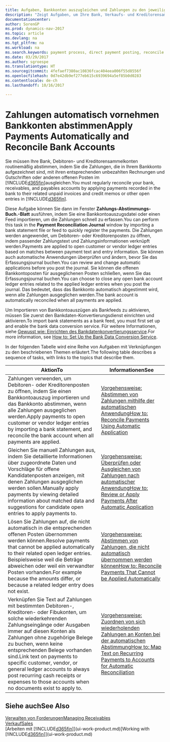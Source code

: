 ```yaml
---
title: Aufgaben, Bankkonten auszugleichen und Zahlungen zu den jeweiligen Posten anzuwenden
description: "Zeigt Aufgaben, um Ihre Bank, Verkaufs- und Kreditorensammelkonte, Beitragszahlungseingänge oder Kosten auszugleichen und gleicht Zahlungen automatisch aus."
documentationcenter: 
author: SorenGP
ms.prod: dynamics-nav-2017
ms.topic: article
ms.devlang: na
ms.tgt_pltfrm: na
ms.workload: na
ms.search.keywords: payment process, direct payment posting, reconcile payment, expenses, cash receipts
ms.date: 03/29/2017
ms.author: sgroespe
ms.translationtype: HT
ms.sourcegitcommit: 4fefaef7380ac10836fcac404eea006f55d8556f
ms.openlocfilehash: 0d7e42db9ef277eb615c6939694a5ef85b0d0283
ms.contentlocale: de-ch
ms.lasthandoff: 10/16/2017

---
```

# <a name="apply-payments-automatically-and-reconcile-bank-accounts"></a><span data-ttu-id="b1c84-103">Zahlungen automatisch vornehmen Bankkonten abstimmen</span><span class="sxs-lookup"><span data-stu-id="b1c84-103">Apply Payments Automatically and Reconcile Bank Accounts</span></span>
<span data-ttu-id="b1c84-104">Sie müssen Ihre Bank, Debitoren- und Kreditorensammelkonten routinemäßig abstimmen, indem Sie die Zahlungen, die in Ihrem Bankkonto aufgezeichnet sind, mit ihren entsprechenden unbezahlten Rechnungen und Gutschriften oder anderen offenen Posten im [!INCLUDE[d365fin](includes/d365fin_long_md.md)]ausgleichen.</span><span class="sxs-lookup"><span data-stu-id="b1c84-104">You must regularly reconcile your bank, receivables, and payables accounts by applying payments recorded in the bank to their related unpaid invoices and credit memos or other open entries in [!INCLUDE[d365fin](includes/d365fin_long_md.md)].</span></span>  

<span data-ttu-id="b1c84-105">Diese Aufgabe können Sie dann im Fenster **Zahlungs-Abstimmungs-Buch.-Blatt** ausführen, indem Sie eine Bankkontoauszugsdatei oder einen Feed importieren, um die Zahlungen schnell zu erfassen.</span><span class="sxs-lookup"><span data-stu-id="b1c84-105">You can perform this task in the **Payment Reconciliation Journal** window by importing a bank statement file or feed to quickly register the payments.</span></span> <span data-ttu-id="b1c84-106">Die Zahlungen werden angewendet, um Debitoren- oder Kreditorenposten zu öffnen, indem passender Zahlungstext und Zahlungsinformationen verknüpft werden.</span><span class="sxs-lookup"><span data-stu-id="b1c84-106">Payments are applied to open customer or vendor ledger entries based on matches between payment text and entry information.</span></span> <span data-ttu-id="b1c84-107">Sie können auch automatische Anwendungen überprüfen und ändern, bevor Sie das Erfassungsjournal buchen.</span><span class="sxs-lookup"><span data-stu-id="b1c84-107">You can review and change automatic applications before you post the journal.</span></span> <span data-ttu-id="b1c84-108">Sie können die offenen Bankkontoposten für ausgeglichenen Posten schließen, wenn Sie das Erfassungsjournal buchen.</span><span class="sxs-lookup"><span data-stu-id="b1c84-108">You can choose to close any open bank account ledger entries related to the applied ledger entries when you post the journal.</span></span> <span data-ttu-id="b1c84-109">Das bedeutet, dass das Bankkonto automatisch abgestimmt wird, wenn alle Zahlungen ausgeglichen werden.</span><span class="sxs-lookup"><span data-stu-id="b1c84-109">The bank account is automatically reconciled when all payments are applied.</span></span>  

<span data-ttu-id="b1c84-110">Um Importieren von Bankkontoauszügen als Bankfeeds zu aktivieren, müssen Sie zuerst den Bankdaten-Konvertierungsdienst einrichten und aktivieren.</span><span class="sxs-lookup"><span data-stu-id="b1c84-110">To import bank statements as a bank feed, you must first set up and enable the bank data conversion service.</span></span> <span data-ttu-id="b1c84-111">Für weitere Informationen, siehe [Gewusst wie: Einrichten des Bankdatenkonvertierungsservice](bank-how-setup-bank-data-conversion-service.md).</span><span class="sxs-lookup"><span data-stu-id="b1c84-111">For more information, see [How to: Set Up the Bank Data Conversion Service](bank-how-setup-bank-data-conversion-service.md).</span></span>  

<span data-ttu-id="b1c84-112">In der folgenden Tabelle wird eine Reihe von Aufgaben mit Verknüpfungen zu den beschriebenen Themen erläutert.</span><span class="sxs-lookup"><span data-stu-id="b1c84-112">The following table describes a sequence of tasks, with links to the topics that describe them.</span></span>  

| <span data-ttu-id="b1c84-113">Aktion</span><span class="sxs-lookup"><span data-stu-id="b1c84-113">To</span></span> | <span data-ttu-id="b1c84-114">Informationen</span><span class="sxs-lookup"><span data-stu-id="b1c84-114">See</span></span> |
| --- | --- |
| <span data-ttu-id="b1c84-115">Zahlungen verwenden, um Debitoren- oder Kreditorenposten zu öffnen, indem Sie einen Bankkontoauszug importieren und das Bankkonto abstimmen, wenn alle Zahlungen ausgeglichen werden.</span><span class="sxs-lookup"><span data-stu-id="b1c84-115">Apply payments to open customer or vendor ledger entries by importing a bank statement, and reconcile the bank account when all payments are applied.</span></span> |[<span data-ttu-id="b1c84-116">Vorgehensweise: Abstimmen von Zahlungen mithilfe der automatischen Anwendung</span><span class="sxs-lookup"><span data-stu-id="b1c84-116">How to: Reconcile Payments Using Automatic Application</span></span>](receivables-how-reconcile-payments-auto-application.md) |
| <span data-ttu-id="b1c84-117">Gleichen Sie manuell Zahlungen aus, indem Sie detaillierte Informationen über zugeordnete Daten und Vorschläge für offene Kandidatenposten anzeigen, mit denen Zahlungen ausgeglichen werden sollen.</span><span class="sxs-lookup"><span data-stu-id="b1c84-117">Manually apply payments by viewing detailed information about matched data and suggestions for candidate open entries to apply payments to.</span></span> |[<span data-ttu-id="b1c84-118">Vorgehensweise: Überprüfen oder Ausgleichen von Zahlungen nach automatischer Anwendung</span><span class="sxs-lookup"><span data-stu-id="b1c84-118">How to: Review or Apply Payments After Automatic Application</span></span>](receivables-how-review-apply-payments-auto-application.md) |
| <span data-ttu-id="b1c84-119">Lösen Sie Zahlungen auf, die nicht automatisch in die entsprechenden offenen Posten übernommen werden können.</span><span class="sxs-lookup"><span data-stu-id="b1c84-119">Resolve payments that cannot be applied automatically to their related open ledger entries.</span></span> <span data-ttu-id="b1c84-120">Beispielsweise weil die Beträge abweichen oder weil ein verwandter Posten vorhanden.</span><span class="sxs-lookup"><span data-stu-id="b1c84-120">For example because the amounts differ, or because a related ledger entry does not exist.</span></span> |[<span data-ttu-id="b1c84-121">Vorgehensweise: Abstimmen von Zahlungen, die nicht automatisch übernommen werden können</span><span class="sxs-lookup"><span data-stu-id="b1c84-121">How to: Reconcile Payments That Cannot be Applied Automatically</span></span>](receivables-how-reconcile-payments-cannot-apply-auto.md) |
| <span data-ttu-id="b1c84-122">Verknüpfen Sie Text auf Zahlungen mit bestimmten Debitoren-, Kreditoren- oder Fibukonten, um solche wiederkehrenden Zahlungseingänge oder Ausgaben immer auf diesen Konten als Zahlungen ohne zugehörige Belege zu buchen, wenn keine entsprechenden Belege vorhanden sind.</span><span class="sxs-lookup"><span data-stu-id="b1c84-122">Link text on payments to specific customer, vendor, or general ledger accounts to always post recurring cash receipts or expenses to those accounts when no documents exist to apply to.</span></span> |[<span data-ttu-id="b1c84-123">Vorgehensweise: Zuordnen von sich wiederholenden Zahlungen an Konten bei der automatischen Abstimmung</span><span class="sxs-lookup"><span data-stu-id="b1c84-123">How to: Map Text on Recurring Payments to Accounts for Automatic Reconciliation</span></span>](receivables-how-map-text-recurring-payments-accounts-auto-reconcilliation.md) |

## <a name="see-also"></a><span data-ttu-id="b1c84-124">Siehe auch</span><span class="sxs-lookup"><span data-stu-id="b1c84-124">See Also</span></span>
[<span data-ttu-id="b1c84-125">Verwalten von Forderungen</span><span class="sxs-lookup"><span data-stu-id="b1c84-125">Managing Receivables</span></span>](receivables-manage-receivables.md)  
[<span data-ttu-id="b1c84-126">Verkauf</span><span class="sxs-lookup"><span data-stu-id="b1c84-126">Sales</span></span>](sales-manage-sales.md)  
<span data-ttu-id="b1c84-127">[Arbeiten mit [!INCLUDE[d365fin](includes/d365fin_md.md)]](ui-work-product.md)</span><span class="sxs-lookup"><span data-stu-id="b1c84-127">[Working with [!INCLUDE[d365fin](includes/d365fin_md.md)]](ui-work-product.md)</span></span>

